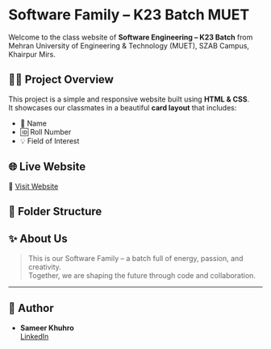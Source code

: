 # Software Family – K23 Batch MUET

Welcome to the  class website of **Software Engineering – K23 Batch** from Mehran University of Engineering & Technology (MUET), SZAB Campus, Khairpur Mirs.

## 👨‍💻 Project Overview

This project is a simple and responsive website built using **HTML & CSS**.  
It showcases our classmates in a beautiful **card layout** that includes:

- 👤 Name  
- 🆔 Roll Number  
- 💡 Field of Interest  

## 🌐 Live Website

🔗 [Visit Website](https://sameerkhuhro.github.io/Software_Family/)

## 📁 Folder Structure


## ✨ About Us

> This is our Software Family – a batch full of energy, passion, and creativity.  
> Together, we are shaping the future through code and collaboration.

---

## 📌 Author

- **Sameer Khuhro**  
  [LinkedIn](https://www.linkedin.com/in/sameer-khuhro-1693b52b1)


